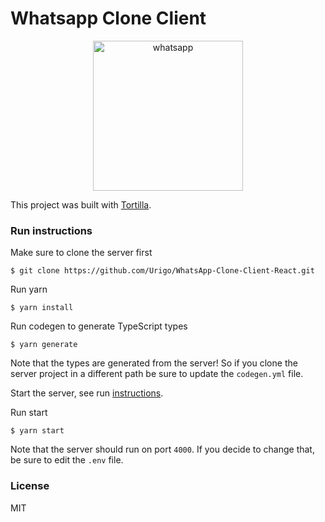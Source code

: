 # Whatsapp Clone Client

[//]: # (head-end)


<a href="https://medium.com/the-guild/react-graphql-typescript-postgresql-whatsapp-de1840c27d21"><p align="center"><img src="https://cdn-images-1.medium.com/max/1040/1*fFUJd7moWtjvMZ5dE-A80g.gif" alt="whatsapp" width="240"></p></a>

This project was built with [Tortilla](https://tortilla.academy).

### Run instructions

Make sure to clone the server first

    $ git clone https://github.com/Urigo/WhatsApp-Clone-Client-React.git

Run yarn

    $ yarn install

Run codegen to generate TypeScript types

    $ yarn generate

Note that the types are generated from the server! So if you clone the server project in a different path be sure to update the `codegen.yml` file.

Start the server, see run [instructions](https://github.com/Urigo/WhatsApp-Clone-server).

Run start

    $ yarn start

Note that the server should run on port `4000`. If you decide to change that, be sure to edit the `.env` file.

### License

MIT

